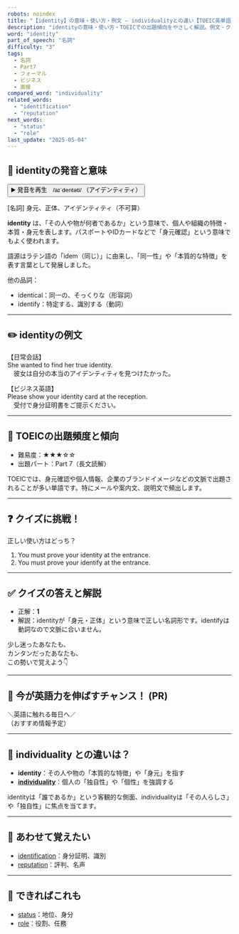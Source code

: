 ```yaml
---
robots: noindex
title: "【identity】の意味・使い方・例文 ― individualityとの違い【TOEIC英単語】"
description: "identityの意味・使い方・TOEICでの出題傾向をやさしく解説。例文・クイズ付きでindividualityとの違いもわかりやすく学べます。"
word: "identity"
part_of_speech: "名詞"
difficulty: "3"
tags:
  - 名詞
  - Part7
  - フォーマル
  - ビジネス
  - 面接
compared_word: "individuality"
related_words:
  - "identification"
  - "reputation"
next_words:
  - "status"
  - "role"
last_update: "2025-05-04"
---
```


## 🔰 identityの発音と意味

<button class="play-audio" onclick="playTTS('identity')">
  <span class="play-audio-main">
    ▶️ 発音を再生　/aɪˈdentəti/
  </span>
  <span class="play-audio-sub">
    （アイデンティティ）
  </span>
</button>

[名詞] 身元、正体、アイデンティティ（不可算）

**identity** は、「その人や物が何者であるか」という意味で、個人や組織の特徴・本質・身元を表します。パスポートやIDカードなどで「身元確認」という意味でもよく使われます。

語源はラテン語の「idem（同じ）」に由来し、「同一性」や「本質的な特徴」を表す言葉として発展しました。

他の品詞：  
- identical：同一の、そっくりな（形容詞）
- identify：特定する、識別する（動詞）

---

## ✏️ identityの例文

【日常会話】  
She wanted to find her true identity.  
　彼女は自分の本当のアイデンティティを見つけたかった。

【ビジネス英語】  
Please show your identity card at the reception.  
　受付で身分証明書をご提示ください。

---

## 🎯 TOEICの出題頻度と傾向

- 難易度：★★★☆☆
- 出題パート：Part 7（長文読解）

TOEICでは、身元確認や個人情報、企業のブランドイメージなどの文脈で出題されることが多い単語です。特にメールや案内文、説明文で頻出します。

---

## ❓ クイズに挑戦！

正しい使い方はどっち？

1. You must prove your identity at the entrance.  
2. You must prove your identify at the entrance.

---

## ✅ クイズの答えと解説

- 正解：**1**
- 解説：identityが「身元・正体」という意味で正しい名詞形です。identifyは動詞なので文脈に合いません。

少し迷ったあなたも、  
カンタンだったあなたも、  
この勢いで覚えよう👇️

---

## 🚀 今が英語力を伸ばすチャンス！ (PR)

<div class="info-center">
＼英語に触れる毎日へ／<br>  
（おすすめ情報予定）
</div>

---

## 🤔  individuality との違いは？

- **identity**：その人や物の「本質的な特徴」や「身元」を指す
- **[individuality](/individuality)**：個人の「独自性」や「個性」を強調する

identityは「誰であるか」という客観的な側面、individualityは「その人らしさ」や「独自性」に焦点を当てます。

---

## 🧩 あわせて覚えたい

- [identification](/identification)：身分証明、識別
- [reputation](/reputation)：評判、名声

---

## 📖 できればこれも

- [status](/status)：地位、身分
- [role](/role)：役割、任務

<!-- cvid: aid02_bid34 -->

